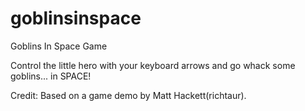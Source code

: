 goblinsinspace
==============

Goblins In Space Game

Control the little hero with your keyboard arrows and go whack some goblins... in SPACE!

Credit:
Based on a game demo by Matt Hackett(richtaur).

